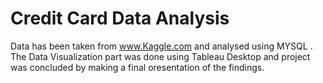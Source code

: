 # Credit Card Data Analysis

Data has been taken from www.Kaggle.com and analysed using MYSQL . The Data Visualization part was done using Tableau Desktop and project was concluded by making a final oresentation of the findings.

